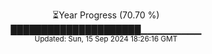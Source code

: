 <p align="center">
⏳Year Progress (70.70 %) <br>
█████████████████████▁▁▁▁▁▁▁▁▁ <br>
<sub>Updated: Sun, 15 Sep 2024 18:26:16 GMT</sub>
</p>

